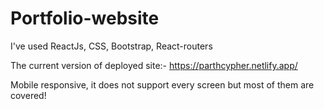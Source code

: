 # Portfolio-website
I've used ReactJs, CSS, Bootstrap, React-routers

The current version of deployed site:- https://parthcypher.netlify.app/

Mobile responsive, it does not support every screen but most of them are covered!
